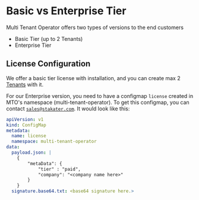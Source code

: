 # Basic vs Enterprise Tier

Multi Tenant Operator offers two types of versions to the end customers

* Basic Tier (up to 2 Tenants)
* Enterprise Tier

## License Configuration

We offer a basic tier license with installation, and you can create max 2 [Tenants](../tutorials/tenant/create-tenant.md) with it.

For our Enterprise version, you need to have a configmap `license` created in MTO's namespace (multi-tenant-operator). To get this configmap, you can contact [`sales@stakater.com`](mailto:sales@stakater.com). It would look like this:

```yaml
apiVersion: v1
kind: ConfigMap
metadata:
  name: license
  namespace: multi-tenant-operator
data:
  payload.json: |
    {
        "metaData": {
            "tier" : "paid",
            "company": "<company name here>"
        }
    }
  signature.base64.txt: <base64 signature here.>
```
